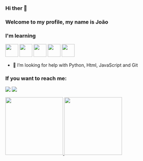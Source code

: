 ### Hi ther 👋
### Welcome to my profile, my name is João


### I'm learning

<img src="https://cdn.jsdelivr.net/gh/devicons/devicon/icons/css3/css3-original.svg" width='40' height='40'/> <img src="https://cdn.jsdelivr.net/gh/devicons/devicon/icons/html5/html5-original.svg" width='40' height='40'/> <img src="https://cdn.jsdelivr.net/gh/devicons/devicon/icons/git/git-original.svg" width='40' height='40'/> <img src="https://cdn.jsdelivr.net/gh/devicons/devicon/icons/github/github-original.svg" width='40' height='40'/> <img src="https://cdn.jsdelivr.net/gh/devicons/devicon/icons/python/python-original.svg" weidth='40' height='40'/>
          
          
          
          
          

- 🤔 I’m looking for help with Python, Html, JavaScript and Git


### If you want to reach me:

<a href="https://instagram.com/johnes_v1" target="_blank"><img src="https://img.shields.io/badge/-Instagram-%23E4405F?style=for-the-badge&logo=instagram&logoColor=white" target="_blank"></a> <a href = "mailto:jovithor70@gmail.com"><img src="https://img.shields.io/badge/Gmail-D14836?style=for-the-badge&logo=gmail&logoColor=white" target="_blank"></a>


<div>
<a href="https://github.com/cyber-j0hn">
<img height="180em" src="https://github-readme-stats.vercel.app/api/top-langs/?username=cyber-j0hn&layout=compact&langs_count=7&theme=dracula"/>
<img height="180em" src="https://github-readme-stats.vercel.app/api?username=cyber-j0hn&show_icons=true&theme=dracula&include_all_commits=true&count_private=true"/>
</div>

